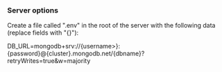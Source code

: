 ### Server options
Create a file called ".env" in the root of the server with the following data (replace fields with "{}"):

DB_URL=mongodb+srv://{username>}:{password}@{cluster}.mongodb.net/{dbname}?retryWrites=true&w=majority